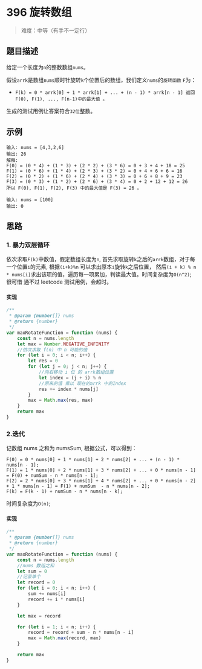 # 396 旋转数组

> 难度：中等（有手不一定行）

## 题目描述

给定一个长度为`n`的整数数组`nums`。

假设`arrk`是数组`nums`顺时针旋转`k`个位置后的数组，我们定义`nums`的`旋转函数` `F`为：

-   `F(k) = 0 * arrk[0] + 1 * arrk[1] + ... + (n - 1) * arrk[n - 1] 返回 F(0), F(1), ..., F(n-1)中的最大值 。`

生成的测试用例让答案符合`32位`整数。

## 示例

```
输入: nums = [4,3,2,6]
输出: 26
解释:
F(0) = (0 * 4) + (1 * 3) + (2 * 2) + (3 * 6) = 0 + 3 + 4 + 18 = 25
F(1) = (0 * 6) + (1 * 4) + (2 * 3) + (3 * 2) = 0 + 4 + 6 + 6 = 16
F(2) = (0 * 2) + (1 * 6) + (2 * 4) + (3 * 3) = 0 + 6 + 8 + 9 = 23
F(3) = (0 * 3) + (1 * 2) + (2 * 6) + (3 * 4) = 0 + 2 + 12 + 12 = 26
所以 F(0), F(1), F(2), F(3) 中的最大值是 F(3) = 26 。

```

```
输入: nums = [100]
输出: 0

```

## 思路

### 1. 暴力双层循环

依次求取`F(k)`中数值，假定数组长度为`n`, 首先求取旋转`k`之后的`arrk`数组，对于每一个位置`i`的元素, 根据`(i+k)%n` 可以求出原本`i`旋转`k`之后位置，
然后`(i + k) % n * nums[i]`求出该项的值，遍历每一项累加，判读最大值。时间复杂度为`O(n^2)`; 很可惜 通不过 leetcode 测试用例，会超时。

#### 实现

```javascript
/**
 * @param {number[]} nums
 * @return {number}
 */
var maxRotateFunction = function (nums) {
    const n = nums.length
    let max = Number.NEGATIVE_INFINITY
    //依次求取 f(n) 中 n 可能的值
    for (let i = 0; i < n; i++) {
        let res = 0
        for (let j = 0; j < n; j++) {
            //向右移动 i 位 的 arrk数组位置
            let index = (j + i) % n
            //原来的值 乘以 现在的arrk 中的Index
            res += index * nums[j]
        }
        max = Math.max(res, max)
    }
    return max
}
```

### 2.迭代

记数组 nums 之和为 numsSum, 根据公式，可以得到：

```
F(0) = 0 * nums[0] + 1 * nums[1] + 2 * nums[2] + ... + (n - 1) * nums[n - 1];
F(1) = 1 * nums[0] + 2 * nums[1] + 3 * nums[2] + ... + 0 * nums[n - 1] = F(0) + numSum - n * nums[n - 1];
F(2) = 2 * nums[0] + 3 * nums[1] + 4 * nums[2] + ... + 0 * nums[n - 2] + 1 * nums[n - 1] = F(1) + numSum  - n * nums[n - 2];
F(k) = F(k - 1) + numSum - n * nums[n - k];

```

时间复杂度为`O(n)`;

#### 实现

```javascript
/**
 * @param {number[]} nums
 * @return {number}
 */
var maxRotateFunction = function (nums) {
    const n = nums.length
    //nums 数组之和
    let sum = 0
    //记录单个
    let record = 0
    for (let i = 0; i < n; i++) {
        sum += nums[i]
        record += i * nums[i]
    }

    let max = record

    for (let i = 1; i < n; i++) {
        record = record + sum - n * nums[n - i]
        max = Math.max(record, max)
    }

    return max
}
```
